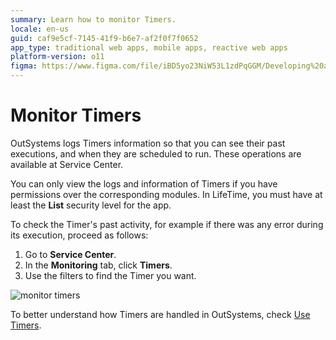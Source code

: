 ```yaml
---
summary: Learn how to monitor Timers.
locale: en-us
guid: caf9e5cf-7145-41f9-b6e7-af2f0f7f0652
app_type: traditional web apps, mobile apps, reactive web apps
platform-version: o11
figma: https://www.figma.com/file/iBD5yo23NiW53L1zdPqGGM/Developing%20an%20Application?node-id=280:3
---
```


# Monitor Timers

OutSystems logs Timers information so that you can see their past executions, and when they are scheduled to run. These operations are available at Service Center.

You can only view the logs and information of Timers if you have permissions over the corresponding modules. In LifeTime, you must have at least the **List** security level for the app.

To check the Timer's past activity, for example if there was any error during its execution, proceed as follows:

1. Go to **Service Center**.
1. In the **Monitoring** tab, click **Timers**.
1. Use the filters to find the Timer you want.

![monitor timers](images/timer-monitor-sc.png)

To better understand how Timers are handled in OutSystems, check [Use Timers](intro.md).
